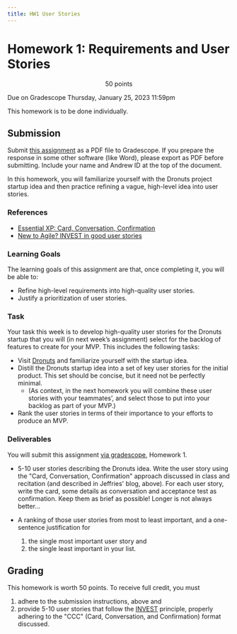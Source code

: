 ```yaml
---
title: HW1 User Stories
---
```


# Homework 1: Requirements and User Stories

<p style="text-align: center;">
50 points<br/>

Due on Gradescope Thursday, January 25, 2023 11:59pm<br/>

This homework is to be done individually.<br/>
</p>

## Submission

Submit [this assignment](https://www.gradescope.com/courses/704199/assignments/3931512) as a PDF file to Gradescope. If you prepare the response in some other software (like Word), please
export as PDF before submitting. Include your name and Andrew ID at the top of the document.

In this homework, you will familiarize yourself with the Dronuts project startup idea and then
practice refining a vague, high-level idea into user stories.

### References

- [Essential XP: Card, Conversation, Confirmation](https://ronjeffries.com/xprog/articles/expcardconversationconfirmation/)
- [New to Agile? INVEST in good user stories](http://agileforall.com/new-to-agile-invest-in-good-user-stories/)

### Learning Goals

The learning goals of this assignment are that, once completing it, you will be able to:

- Refine high-level requirements into high-quality user stories.
- Justify a prioritization of user stories.

### Task

Your task this week is to develop high-quality user stories for the Dronuts startup that you will (in
next week’s assignment) select for the backlog of features to create for your MVP. This includes
the following tasks:

- Visit [Dronuts](/dronuts) and familiarize yourself with the startup idea.
- Distill the Dronuts startup idea into a set of key user stories for the initial product. This
set should be concise, but it need not be perfectly minimal.
  - (As context, in the next homework you will combine these user stories with your
teammates’, and select those to put into your backlog as part of your MVP.)
- Rank the user stories in terms of their importance to your efforts to produce an MVP.

### Deliverables

You will submit this assignment [via gradescope](https://www.gradescope.com/courses/704199/assignments/3931512), Homework 1.

- 5-10 user stories describing the Dronuts idea. Write the user story using the "Card,
Conversation, Confirmation" approach discussed in class and recitation (and described
in Jeffries' blog, above). For each user story, write the card, some details as
conversation and acceptance test as confirmation. Keep them as brief as possible!
Longer is not always better...

- A ranking of those user stories from most to least important, and a one-sentence
justification for

  1. the single most important user story and
  2. the single least important in your list.

## Grading

This homework is worth 50 points. To receive full credit, you must

1. adhere to the submission instructions, above and
2. provide 5-10 user stories that follow the [INVEST](https://en.wikipedia.org/wiki/INVEST_(mnemonic)) principle, properly
adhering to the "CCC" (Card, Conversation, and Confirmation) format discussed.

